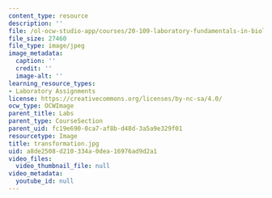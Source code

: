 ```yaml
---
content_type: resource
description: ''
file: /ol-ocw-studio-app/courses/20-109-laboratory-fundamentals-in-biological-engineering-fall-2007/a8de2508d210334a0dea16976ad9d2a1_transformation.jpg
file_size: 27460
file_type: image/jpeg
image_metadata:
  caption: ''
  credit: ''
  image-alt: ''
learning_resource_types:
- Laboratory Assignments
license: https://creativecommons.org/licenses/by-nc-sa/4.0/
ocw_type: OCWImage
parent_title: Labs
parent_type: CourseSection
parent_uid: fc19e690-0ca7-af8b-d48d-3a5a9e329f01
resourcetype: Image
title: transformation.jpg
uid: a8de2508-d210-334a-0dea-16976ad9d2a1
video_files:
  video_thumbnail_file: null
video_metadata:
  youtube_id: null
---
```

